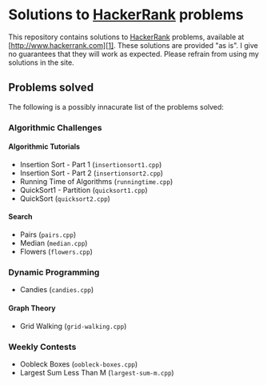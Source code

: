 # Solutions to [HackerRank][1] problems

This repository contains solutions to [HackerRank][1] problems, available at
[http://www.hackerrank.com][1]. These solutions are provided "as is". I give no
guarantees that they will work as expected. Please refrain from using my
solutions in the site.

## Problems solved

The following is a possibly innacurate list of the problems solved:

### Algorithmic Challenges

#### Algorithmic Tutorials

* Insertion Sort - Part 1 (`insertionsort1.cpp`)
* Insertion Sort - Part 2 (`insertionsort2.cpp`)
* Running Time of Algorithms (`runningtime.cpp`)
* QuickSort1 - Partition (`quicksort1.cpp`)
* QuickSort (`quicksort2.cpp`)

#### Search

* Pairs (`pairs.cpp`)
* Median (`median.cpp`)
* Flowers (`flowers.cpp`)

### Dynamic Programming

* Candies (`candies.cpp`)

#### Graph Theory

* Grid Walking (`grid-walking.cpp`)

### Weekly Contests

* Oobleck Boxes (`oobleck-boxes.cpp`)
* Largest Sum Less Than M (`largest-sum-m.cpp`)

[1]: http://www.hackerrank.com
